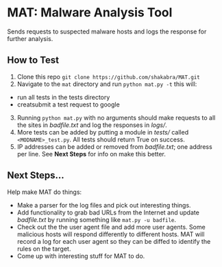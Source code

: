 # MAT: Malware Analysis Tool

Sends requests to suspected malware hosts and logs the response for further 
analysis. 

## How to Test

1. Clone this repo `git clone https://github.com/shakabra/MAT.git`
2. Navigate to the `mat` directory and run `python mat.py -t` this will:
  - run all tests in the tests directory
  - creatsubmit a test request to google
3. Running `python mat.py` with no arguments should make requests to all the
   sites in _badfile.txt_ and log the responses in _logs/_.
4. More tests can be added by putting a module in _tests/_ called
   `<MODNAME>_test.py`. All tests should return True on success.
5. IP addresses can be added or removed from _badfile.txt_; one address per
   line. See **Next Steps** for info on make this better.

## Next Steps...
Help make MAT do things:
  - Make a parser for the log files and pick out interesting things.
  - Add functionality to grab bad URLs from the Internet and update 
    _badfile.txt_ by running something like `mat.py -u badfile`.
  - Check out the the user agent file and add more user agents. Some malicious
  hosts will respond differently to different hosts. MAT will record a log for
  each user agent so they can be diffed to identify the rules on the target.
  - Come up with interesting stuff for MAT to do.
